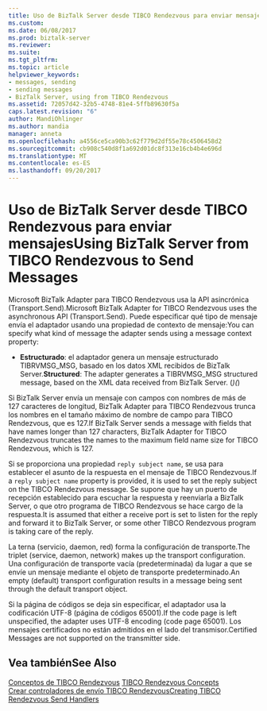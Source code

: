 ```yaml
---
title: Uso de BizTalk Server desde TIBCO Rendezvous para enviar mensajes | Documentos de Microsoft
ms.custom: 
ms.date: 06/08/2017
ms.prod: biztalk-server
ms.reviewer: 
ms.suite: 
ms.tgt_pltfrm: 
ms.topic: article
helpviewer_keywords:
- messages, sending
- sending messages
- BizTalk Server, using from TIBCO Rendezvous
ms.assetid: 72057d42-32b5-4748-81e4-5ffb89630f5a
caps.latest.revision: "6"
author: MandiOhlinger
ms.author: mandia
manager: anneta
ms.openlocfilehash: a4556ce5ca90b3c62f779d2df55e78c4506458d2
ms.sourcegitcommit: cb908c540d8f1a692d01dc8f313e16cb4b4e696d
ms.translationtype: MT
ms.contentlocale: es-ES
ms.lasthandoff: 09/20/2017
---
```

# <a name="using-biztalk-server-from-tibco-rendezvous-to-send-messages"></a><span data-ttu-id="5da72-102">Uso de BizTalk Server desde TIBCO Rendezvous para enviar mensajes</span><span class="sxs-lookup"><span data-stu-id="5da72-102">Using BizTalk Server from TIBCO Rendezvous to Send Messages</span></span>
<span data-ttu-id="5da72-103">Microsoft BizTalk Adapter para TIBCO Rendezvous usa la API asincrónica (Transport.Send).</span><span class="sxs-lookup"><span data-stu-id="5da72-103">Microsoft BizTalk Adapter for TIBCO Rendezvous uses the asynchronous API (Transport.Send).</span></span> <span data-ttu-id="5da72-104">Puede especificar qué tipo de mensaje envía el adaptador usando una propiedad de contexto de mensaje:</span><span class="sxs-lookup"><span data-stu-id="5da72-104">You can specify what kind of message the adapter sends using a message context property:</span></span>  
  
-   <span data-ttu-id="5da72-105">**Estructurado**: el adaptador genera un mensaje estructurado TIBRVMSG_MSG, basado en los datos XML recibidos de BizTalk Server.</span><span class="sxs-lookup"><span data-stu-id="5da72-105">**Structured**: The adapter generates a TIBRVMSG_MSG structured message, based on the XML data received from BizTalk Server.</span></span> <span data-ttu-id="5da72-106">(*)</span><span class="sxs-lookup"><span data-stu-id="5da72-106">(*)</span></span>  
  
 <span data-ttu-id="5da72-107">Si BizTalk Server envía un mensaje con campos con nombres de más de 127 caracteres de longitud, BizTalk Adapter para TIBCO Rendezvous trunca los nombres en el tamaño máximo de nombre de campo para TIBCO Rendezvous, que es 127.</span><span class="sxs-lookup"><span data-stu-id="5da72-107">If BizTalk Server sends a message with fields that have names longer than 127 characters, BizTalk Adapter for TIBCO Rendezvous truncates the names to the maximum field name size for TIBCO Rendezvous, which is 127.</span></span>  
  
 <span data-ttu-id="5da72-108">Si se proporciona una propiedad `reply subject name`, se usa para establecer el asunto de la respuesta en el mensaje de TIBCO Rendezvous.</span><span class="sxs-lookup"><span data-stu-id="5da72-108">If a `reply subject name` property is provided, it is used to set the reply subject on the TIBCO Rendezvous message.</span></span> <span data-ttu-id="5da72-109">Se supone que hay un puerto de recepción establecido para escuchar la respuesta y reenviarla a BizTalk Server, o que otro programa de TIBCO Rendezvous se hace cargo de la respuesta.</span><span class="sxs-lookup"><span data-stu-id="5da72-109">It is assumed that either a receive port is set to listen for the reply and forward it to BizTalk Server, or some other TIBCO Rendezvous program is taking care of the reply.</span></span>  
  
 <span data-ttu-id="5da72-110">La terna (servicio, daemon, red) forma la configuración de transporte.</span><span class="sxs-lookup"><span data-stu-id="5da72-110">The triplet (service, daemon, network) makes up the transport configuration.</span></span> <span data-ttu-id="5da72-111">Una configuración de transporte vacía (predeterminada) da lugar a que se envíe un mensaje mediante el objeto de transporte predeterminado.</span><span class="sxs-lookup"><span data-stu-id="5da72-111">An empty (default) transport configuration results in a message being sent through the default transport object.</span></span>  
  
 <span data-ttu-id="5da72-112">Si la página de códigos se deja sin especificar, el adaptador usa la codificación UTF-8 (página de códigos 65001).</span><span class="sxs-lookup"><span data-stu-id="5da72-112">If the code page is left unspecified, the adapter uses UTF-8 encoding (code page 65001).</span></span> <span data-ttu-id="5da72-113">Los mensajes certificados no están admitidos en el lado del transmisor.</span><span class="sxs-lookup"><span data-stu-id="5da72-113">Certified Messages are not supported on the transmitter side.</span></span>  
  
## <a name="see-also"></a><span data-ttu-id="5da72-114">Vea también</span><span class="sxs-lookup"><span data-stu-id="5da72-114">See Also</span></span>  
 <span data-ttu-id="5da72-115">[Conceptos de TIBCO Rendezvous](../core/tibco-rendezvous-concepts.md) </span><span class="sxs-lookup"><span data-stu-id="5da72-115">[TIBCO Rendezvous Concepts](../core/tibco-rendezvous-concepts.md) </span></span>  
 [<span data-ttu-id="5da72-116">Crear controladores de envío TIBCO Rendezvous</span><span class="sxs-lookup"><span data-stu-id="5da72-116">Creating TIBCO Rendezvous Send Handlers</span></span>](../core/creating-tibco-rendezvous-send-handlers.md)